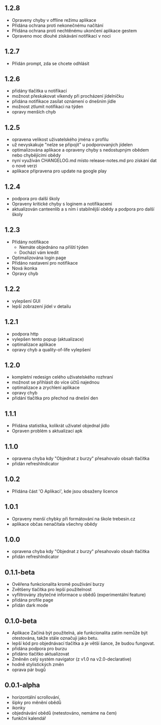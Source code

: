 ## 1.2.8

- Opraveny chyby v offline režimu aplikace
- Přidána ochrana proti nekonečnému načítání
- Přidána ochrana proti nechtěnému ukončení aplikace gestem
- Opraveno moc dlouhé získávání notifikací v noci

## 1.2.7

- Přidán prompt, zda se chcete odhlásit

## 1.2.6

- přidány tlačítka u notifikací
- možnost přeskakovat víkendy při procházení jídelníčku
- přidána notifikace zasílat oznámení o dnešním jídle
- možnost ztlumit notifikaci na týden
- opravy menších chyb

## 1.2.5

- opravena velikost uživatelského jména v profilu
- už nevyskakuje "nelze se připojit" u podporovaných jídelen
- optimalizována aplikace a opraveny chyby s nedostupným obědem nebo chybějícími obědy
- nyní využíván CHANGELOG.md místo release-notes.md pro získání dat o nové verzi
- aplikace připravena pro update na google play

## 1.2.4

- podpora pro další školy
- Opraveny kritické chyby s loginem a notifikacemi
- aktualizován canteenlib a s ním i stabilnější obědy a podpora pro další školy

## 1.2.3

- Přidány notifikace
  - Nemáte objednáno na příští týden
  - Dochází vám kredit
- Optimalizována login page
- Přidáno nastavení pro notifikace
- Nová ikonka
- Opravy chyb

## 1.2.2

- vylepšení GUI
- lepší zobrazení jídel v detailu

## 1.2.1

- podpora http
- vylepšen tento popup (aktualizace)
- optimalizace aplikace
- opravy chyb a quality-of-life vylepšení

## 1.2.0

- kompletní redesign celého uživatelského rozhraní
- možnost se přihlásit do více účtů najednou
- optimalizace a zrychlení aplikace
- opravy chyb
- přidání tlačítka pro přechod na dnešní den

## 1.1.1

- Přidána statistika, kolikrát uživatel objednal jídlo
- Opraven problém s aktualizací apk

## 1.1.0

- opravena chyba kdy "Objednat z burzy" přesahovalo obsah tlačítka
- přidán refreshIndicator

## 1.0.2

- Přidána část 'O Aplikaci', kde jsou obsaženy licence

## 1.0.1

- Opraveny menší chybky při formátování na škole trebesin.cz
- aplikace občas nenačítala všechny obědy

## 1.0.0

- opravena chyba kdy "Objednat z burzy" přesahovalo obsah tlačítka
- přidán refreshIndicator

## 0.1.1-beta

- Ověřena funkcionalita kromě používání burzy
- Zvětšeny tlačítka pro lepší použitelnost
- vyfiltrovány zbytečné informace u obědů (experimentální feature)
- přidána profile page
- přidán dark mode

## 0.1.0-beta

- Aplikace Začíná být použitelná, ale funkcionalita zatím nemůže být otestována, takže stále označuji jako betu.
- lepší kód pro objednávací tlačítka a je větší šance, že budou fungovat.
- přidána podpora pro burzu
- přidáno tlačítko aktualizovat
- Změněn celý systém navigator (z v1.0 na v2.0-declarative)
- hodně stylistických změn
- oprava pár bugů

## 0.0.1-alpha

- horizontální scrollování,
- šipky pro měnění obědů
- ikonky
- objednávání obědů (netestováno, nemáme na čem)
- funkční kalendář
